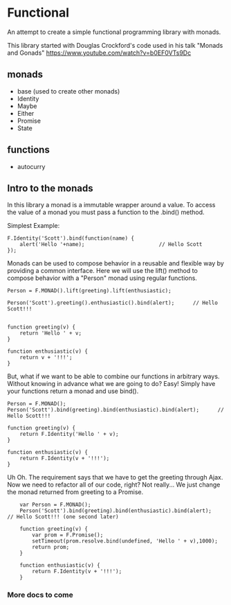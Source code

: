# Functional

An attempt to create a simple functional programming library with monads.

This library started with Douglas Crockford's code used in his talk "Monads and Gonads"
<https://www.youtube.com/watch?v=b0EF0VTs9Dc>

## monads
* base (used to create other monads)
* Identity
* Maybe
* Either
* Promise
* State

## functions
* autocurry


## Intro to the monads

In this library a monad is a immutable wrapper around a value.
To access the value of a monad you must pass a function to the .bind() method.

Simplest Example:

    F.Identity('Scott').bind(function(name) {
        alert('Hello '+name);                        // Hello Scott
    });



Monads can be used to compose behavior in a reusable and flexible way by providing a common interface.
Here we will use the lift() method to compose behavior with a "Person" monad using regular functions.

    Person = F.MONAD().lift(greeting).lift(enthusiastic);

    Person('Scott').greeting().enthusiastic().bind(alert);      // Hello Scott!!!


    function greeting(v) {
        return 'Hello ' + v;
    }

    function enthusiastic(v) {
        return v + '!!!';
    }


But, what if we want to be able to combine our functions in arbitrary ways. Without knowing in advance
what we are going to do?  Easy! Simply have your functions return a monad and use bind().

    Person = F.MONAD();
    Person('Scott').bind(greeting).bind(enthusiastic).bind(alert);      // Hello Scott!!!

    function greeting(v) {
        return F.Identity('Hello ' + v);
    }

    function enthusiastic(v) {
        return F.Identity(v + '!!!');
    }

Uh Oh.  The requirement says that we have to get the greeting through Ajax.  Now we need to refactor all of our code, right?
Not really...  We just change the monad returned from greeting to a Promise.

        var Person = F.MONAD();
        Person('Scott').bind(greeting).bind(enthusiastic).bind(alert);      // Hello Scott!!! (one second later)

        function greeting(v) {
            var prom = F.Promise();
            setTimeout(prom.resolve.bind(undefined, 'Hello ' + v),1000);
            return prom;
        }

        function enthusiastic(v) {
            return F.Identity(v + '!!!');
        }
### More docs to come